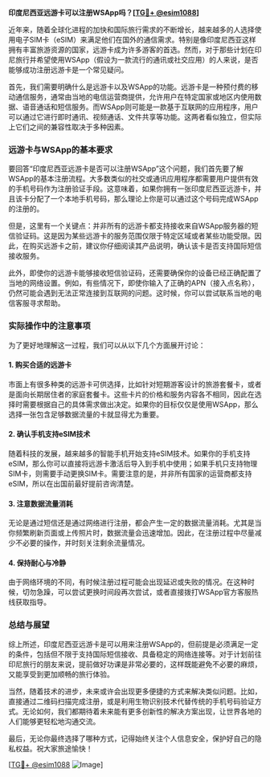 **印度尼西亚远游卡可以注册WSApp吗？[[TG💪+ @esim1088](https://t.me/s/esim1088)]**

近年来，随着全球化进程的加快和国际旅行需求的不断增长，越来越多的人选择使用电子SIM卡（eSIM）来满足他们在国外的通信需求。特别是像印度尼西亚这样拥有丰富旅游资源的国家，远游卡成为许多游客的首选。然而，对于那些计划在印尼旅行并希望使用WSApp（假设为一款流行的通讯或社交应用）的人来说，是否能够成功注册远游卡是一个常见疑问。

首先，我们需要明确什么是远游卡以及WSApp的功能。远游卡是一种预付费的移动通信服务，通常由当地的电信运营商提供，允许用户在特定国家或地区内使用数据、语音通话和短信服务。而WSApp则可能是一款基于互联网的应用程序，用户可以通过它进行即时通讯、视频通话、文件共享等功能。这两者看似独立，但实际上它们之间的兼容性取决于多种因素。

### **远游卡与WSApp的基本要求**

要回答“印度尼西亚远游卡是否可以注册WSApp”这个问题，我们首先要了解WSApp的基本注册流程。大多数类似的社交或通讯应用程序都需要用户提供有效的手机号码作为注册验证手段。这意味着，如果你拥有一张印度尼西亚远游卡，并且该卡分配了一个本地手机号码，那么理论上你是可以通过这个号码完成WSApp的注册的。

但是，这里有一个关键点：并非所有的远游卡都支持接收来自WSApp服务器的短信验证码。这是因为某些远游卡的服务范围仅限于特定区域或者某些功能受限。因此，在购买远游卡之前，建议你仔细阅读其产品说明，确认该卡是否支持国际短信接收服务。

此外，即使你的远游卡能够接收短信验证码，还需要确保你的设备已经正确配置了当地的网络设置。例如，有些情况下，即使你输入了正确的APN（接入点名称），仍然可能会遇到无法正常连接到互联网的问题。这时候，你可以尝试联系当地的电信客服寻求帮助。

### **实际操作中的注意事项**

为了更好地理解这一过程，我们可以从以下几个方面展开讨论：

#### **1. 购买合适的远游卡**
市面上有很多种类的远游卡可供选择，比如针对短期游客设计的旅游套餐卡，或者是面向长期居住者的家庭套餐卡。这些卡片的价格和服务内容各不相同，因此在选择时需要根据自己的具体需求做出决定。如果你的目标仅仅是使用WSApp，那么选择一张包含足够数据流量的卡就显得尤为重要。

#### **2. 确认手机支持eSIM技术**
随着科技的发展，越来越多的智能手机开始支持eSIM技术。如果你的手机支持eSIM，那么你可以直接将远游卡激活后导入到手机中使用；如果手机只支持物理SIM卡，则需要手动更换SIM卡。需要注意的是，并非所有国家的运营商都支持eSIM，所以在出国前最好提前咨询清楚。

#### **3. 注意数据流量消耗**
无论是通过短信还是通过网络进行注册，都会产生一定的数据流量消耗。尤其是当你频繁刷新页面或上传照片时，数据流量会迅速增加。因此，在注册过程中尽量减少不必要的操作，并时刻关注剩余流量情况。

#### **4. 保持耐心与冷静**
由于网络环境的不同，有时候注册过程可能会出现延迟或失败的情况。在这种时候，切勿急躁，可以尝试更换时间段再次尝试，或者直接拨打WSApp官方客服热线获取指导。

### **总结与展望**

综上所述，印度尼西亚远游卡是可以用来注册WSApp的，但前提是必须满足一定的条件，包括但不限于支持国际短信接收、具备稳定的网络连接等。对于计划前往印尼旅行的朋友来说，提前做好功课是非常必要的，这样既能避免不必要的麻烦，又能享受到更加顺畅的旅行体验。

当然，随着技术的进步，未来或许会出现更多便捷的方式来解决类似问题。比如，直接通过二维码扫描完成注册，或是利用生物识别技术代替传统的手机号码验证方式。无论如何，我们都期待着未来能有更多创新性的解决方案出现，让世界各地的人们能够更轻松地沟通交流。

最后，无论你最终选择了哪种方式，记得始终关注个人信息安全，保护好自己的隐私权益。祝大家旅途愉快！

[[TG💪+ @esim1088](https://t.me/s/esim1088) ![Image](https://i.postimg.cc/4NQfJmqS/Snipaste-2025-05-13-00-14-12.png)]